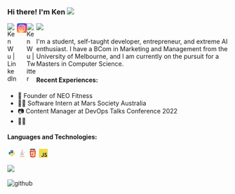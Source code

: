 ### Hi there! I'm Ken <img src="https://media.giphy.com/media/hvRJCLFzcasrR4ia7z/giphy.gif" width="25px">
<a href="https://www.linkedin.com/in/ken-wu1997/">
  <img align="left" alt="Ken Wu | LinkedIn" width="22px" src="https://raw.githubusercontent.com/peterthehan/peterthehan/master/assets/linkedin.svg" />
</a>
<a href="https://www.instagram.com/k_kenetik/">
  <img align="left" alt="Ken Wu | Instagram" width="22px" src="https://github.com/Kenwu9/Kenwu9/blob/main/social-media-icons/Instagram-icon.svg" />
</a>
<a href="https://twitter.com/kenwu09">
  <img align="left" alt="Ken Wu | Twitter" width="22px" src="https://raw.githubusercontent.com/peterthehan/peterthehan/master/assets/twitter.svg" />
</a>

![](https://visitor-badge.glitch.me/badge?page_id=Kenwu09.Kenwu09)

<p>
I'm a student, self-taught developer, entrepreneur, and extreme AI enthusiast. I have a BCom in Marketing and Management from the University of Melbourne, and I am
currently on the pursuit for a Masters in Computer Science.
<p/>

#### Recent Experiences:
- :rocket: Founder of NEO Fitness
- :man_astronaut: Software Intern at Mars Society Australia
- :camera: Content Manager at DevOps Talks Conference 2022
- :mag_right::bulb:

#### Languages and Technologies:

<code><img height="20" src="https://raw.githubusercontent.com/github/explore/80688e429a7d4ef2fca1e82350fe8e3517d3494d/topics/python/python.png"></code>
<code><img height="20" src="https://raw.githubusercontent.com/github/explore/80688e429a7d4ef2fca1e82350fe8e3517d3494d/topics/java/java.png"></code>
<code><img height="20" src="https://raw.githubusercontent.com/github/explore/80688e429a7d4ef2fca1e82350fe8e3517d3494d/topics/html/html.png"></code>
<code><img height="20" src="https://raw.githubusercontent.com/github/explore/80688e429a7d4ef2fca1e82350fe8e3517d3494d/topics/javascript/javascript.png"></code>

<img height="180em" src="https://github-readme-stats.vercel.app/api?username=Kenwu9&show_icons=true&hide_border=true&&count_private=true&include_all_commits=true" />


![github](https://img.shields.io/badge/GitHub-000000?style=for-the-badge&logo=GitHub&logoColor=yellow)
